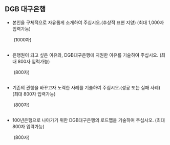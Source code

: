 ## DGB 대구은행

- 본인을 구체적으로 자유롭게 소개하여 주십시오.(추상적 표현 지양) (최대 1,000자 입력가능)

  ​      (1000자)     

  ```
  
  ```

  



- 은행원이 되고 싶은 이유와, DGB대구은행에 지원한 이유를 기술하여 주십시오. (최대 800자 입력가능)

  ​      (800자)     

  ```
  
  ```

  



- 기존의 관행을 바꾸고자 노력한 사례를 기술하여 주십시오.(성공 또는 실패 사례) (최대 800자 입력가능)

  ​      (800자)     

  ```
  
  ```

  



- 100년은행으로 나아가기 위한 DGB대구은행의 로드맵을 기술하여 주십시오. (최대 800자 입력가능)

  ​      (800자) 

  ```
  
  ```

  